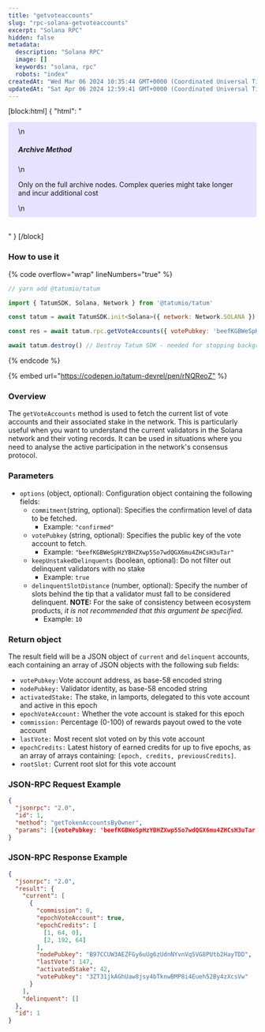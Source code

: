 ```yaml
---
title: "getvoteaccounts"
slug: "rpc-solana-getvoteaccounts"
excerpt: "Solana RPC"
hidden: false
metadata: 
  description: "Solana RPC"
  image: []
  keywords: "solana, rpc"
  robots: "index"
createdAt: "Wed Mar 06 2024 10:35:44 GMT+0000 (Coordinated Universal Time)"
updatedAt: "Sat Apr 06 2024 12:59:41 GMT+0000 (Coordinated Universal Time)"
---
```

[block:html]
{
  "html": "<div style="padding: 10px 20px; border-radius: 5px; background-color: #e6e2ff; margin: 0 0 30px 0;">\n  <h5>Archive Method</h5>\n  <p>Only on the full archive nodes. Complex queries might take longer and incur additional cost</p>\n</div>"
}
[/block]


### How to use it

{% code overflow="wrap" lineNumbers="true" %}

```javascript
// yarn add @tatumio/tatum

import { TatumSDK, Solana, Network } from '@tatumio/tatum'

const tatum = await TatumSDK.init<Solana>({ network: Network.SOLANA })

const res = await tatum.rpc.getVoteAccounts({ votePubkey: 'beefKGBWeSpHzYBHZXwp5So7wdQGX6mu4ZHCsH3uTar' })

await tatum.destroy() // Destroy Tatum SDK - needed for stopping background jobs
```

{% endcode %}

{% embed url="<https://codepen.io/tatum-devrel/pen/rNQReoZ"> %}

### Overview

The `getVoteAccounts` method is used to fetch the current list of vote accounts and their associated stake in the network. This is particularly useful when you want to understand the current validators in the Solana network and their voting records. It can be used in situations where you need to analyse the active participation in the network's consensus protocol.

### Parameters

- `options` (object, optional): Configuration object containing the following fields:
  - `commitment`(string, optional): Specifies the confirmation level of data to be fetched.
    - Example: `"confirmed"`
  - `votePubkey` (string, optional): Specifies the public key of the vote account to fetch.
    - Example: `"beefKGBWeSpHzYBHZXwp5So7wdQGX6mu4ZHCsH3uTar"`
  - `keepUnstakedDelinquents` (boolean, optional): Do not filter out delinquent validators with no stake
    - Example: `true`
  - `delinquentSlotDistance` (number, optional): Specify the number of slots behind the tip that a validator must fall to be considered delinquent. **NOTE:** For the sake of consistency between ecosystem products, _it is not recommended that this argument be specified._
    - Example: `10`

### Return object

The result field will be a JSON object of `current` and `delinquent` accounts, each containing an array of JSON objects with the following sub fields:

- `votePubkey:`Vote account address, as base-58 encoded string
- `nodePubkey:`  Validator identity, as base-58 encoded string
- `activatedStake:` The stake, in lamports, delegated to this vote account and active in this epoch
- `epochVoteAccount:` Whether the vote account is staked for this epoch
- `commission:` Percentage (0-100) of rewards payout owed to the vote account
- `lastVote:` Most recent slot voted on by this vote account
- `epochCredits:` Latest history of earned credits for up to five epochs, as an array of arrays containing: `[epoch, credits, previousCredits]`.
- `rootSlot:` Current root slot for this vote account

### JSON-RPC Request Example

```json
{
  "jsonrpc": "2.0",
  "id": 1,
  "method": "getTokenAccountsByOwner",
  "params": [{votePubkey: 'beefKGBWeSpHzYBHZXwp5So7wdQGX6mu4ZHCsH3uTar'}]
}
```

### JSON-RPC Response Example

```json
{
  "jsonrpc": "2.0",
  "result": {
    "current": [
      {
        "commission": 0,
        "epochVoteAccount": true,
        "epochCredits": [
          [1, 64, 0],
          [2, 192, 64]
        ],
        "nodePubkey": "B97CCUW3AEZFGy6uUg6zUdnNYvnVq5VG8PUtb2HayTDD",
        "lastVote": 147,
        "activatedStake": 42,
        "votePubkey": "3ZT31jkAGhUaw8jsy4bTknwBMP8i4Eueh52By4zXcsVw"
      }
    ],
    "delinquent": []
  },
  "id": 1
}
```
